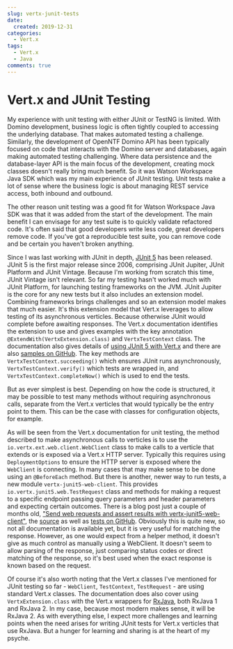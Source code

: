 ```yaml
---
slug: vertx-junit-tests
date: 
  created: 2019-12-31
categories:
  - Vert.x
tags: 
  - Vert.x
  - Java
comments: true
---
```

# Vert.x and JUnit Testing

My experience with unit testing with either JUnit or TestNG is limited. With Domino development, business logic is often tightly coupled to accessing the underlying database. That makes automated testing a challenge. Similarly, the development of OpenNTF Domino API has been typically focused on code that interacts with the Domino server and databases, again making automated testing challenging. Where data persistence and the database-layer API is the main focus of the development, creating mock classes doesn't really bring much benefit. So it was Watson Workspace Java SDK which was my main experience of JUnit testing. Unit tests make a lot of sense where the business logic is about managing REST service access, both inbound and outbound.

<!-- more -->

The other reason unit testing was a good fit for Watson Workspace Java SDK was that it was added from the start of the development. The main benefit I can envisage for any test suite is to quickly validate refactored code. It's often said that good developers write less code, great developers remove code. If you've got a reproducible test suite, you can remove code and be certain you haven't broken anything.

Since I was last working with JUnit in depth, [JUnit 5](https://junit.org/junit5/) has been released. JUnit 5 is the first major release since 2006, comprising JUnit Jupiter, JUnit Platform and JUnit Vintage. Because I'm working from scratch this time, JUnit Vintage isn't relevant. So far my testing hasn't worked much with JUnit Platform, for launching testing frameworks on the JVM. JUnit Jupiter is the core for any new tests but it also includes an extension model. Combining frameworks brings challenges and so an extension model makes that much easier. It's this extension model that Vert.x leverages to allow testing of its asynchronous verticles. Because otherwise JUnit would complete before awaiting responses. The Vert.x documentation identifies the extension to use and gives examples with the key annotation `@ExtendWith(VertxExtension.class)` and `VertxTestContext` class. The documentation also gives details of [using JUnit 5 with Vert.x](https://vertx.io/docs/vertx-junit5/java/#_integration_with_junit_5) and there are also [samples on GitHub](https://github.com/vert-x3/vertx-examples/blob/master/junit5-examples/src/test/java/hello/SampleVerticleTest.java). The key methods are `VertxTestContext.succeeding()` which ensures JUnit runs asynchronously, `VertxTestContext.verify()` which tests are wrapped in, and `VertxTestContext.completeNow()` which is used to end the tests.

But as ever simplest is best. Depending on how the code is structured, it may be possible to test many methods without requiring asynchronous calls, separate from the Vert.x verticles that would typically be the entry point to them. This can be the case with classes for configuration objects, for example.

As will be seen from the Vert.x documentation for unit testing, the method described to make asynchronous calls to verticles is to use the `io.vertx.ext.web.client.WebClient` class to make calls to a verticle that extends or is exposed via a Vert.x HTTP server. Typically this requires using `DeploymentOptions` to ensure the HTTP server is exposed where the `WebClient` is connecting. In many cases that may make sense to be done using an `@BeforeEach` method. But there is another, newer way to run tests, a new module `vertx-junit5-web-client`. This provides `io.vertx.junit5.web.TestRequest` class and methods for making a request to a specific endpoint passing query parameters and header parameters and expecting certain outcomes. There is a blog post just a couple of months old, ["Send web requests and assert results with vertx-junit5-web-client"](https://vertx.io/blog/send-web-requests-and-assert-results-with-vertx-junit5-web-client/), the [source](https://github.com/vert-x3/vertx-junit5/blob/master/vertx-junit5-web-client/src/main/java/io/vertx/junit5/web/TestRequest.java) as well as [tests on GitHub](https://github.com/vert-x3/vertx-junit5/blob/master/vertx-junit5-web-client/src/test/java/io/vertx/junit5/web/TestRequestTest.java). Obviously this is quite new, so not all documentation is available yet, but it is very useful for matching the response. However, as one would expect from a helper method, it doesn't give as much control as manually using a WebClient. It doesn't seem to allow parsing of the response, just comparing status codes or direct matching of the response, so it's best used when the exact response is known based on the request.

Of course it's also worth noting that the Vert.x classes I've mentioned for JUnit testing so far - `WebClient`, `TestContext`, `TestRequest` - are using standard Vert.x classes. The documentation does also cover using `VertxExtension.class` with the Vert.x wrappers for [RxJava](http://reactivex.io/), both RxJava 1 and RxJava 2. In my case, because most modern makes sense, it will be RxJava 2. As with everything else, I expect more challenges and learning points when the need arises for writing JUnit tests for Vert.x verticles that use RxJava. But a hunger for learning and sharing is at the heart of my psyche.
